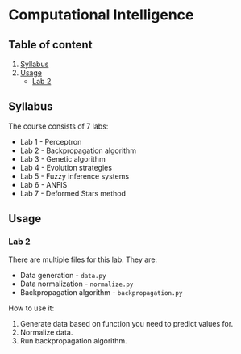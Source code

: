 # Computational Intelligence

## Table of content 
1. [Syllabus](#syllabus)
2. [Usage](#usage)
    * [Lab 2](#lab-2)

## Syllabus <a name="syllabus">

The course consists of 7 labs:
* Lab 1 - Perceptron
* Lab 2 - Backpropagation algorithm
* Lab 3 - Genetic algorithm
* Lab 4 - Evolution strategies
* Lab 5 - Fuzzy inference systems
* Lab 6 - ANFIS
* Lab 7 - Deformed Stars method


## Usage <a name="usage">

### Lab 2 <a name="lab-2">
There are multiple files for this lab. They are:
* Data generation - ```data.py```
* Data normalization - ```normalize.py```
* Backpropagation algorithm - ```backpropagation.py```

How to use it:
1. Generate data based on function you need to predict values for.
2. Normalize data.
3. Run backpropagation algorithm.
